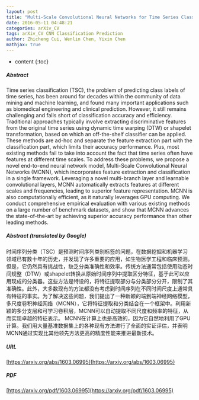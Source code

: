 ```yaml
---
layout: post
title: "Multi-Scale Convolutional Neural Networks for Time Series Classification"
date: 2016-05-11 04:48:21
categories: arXiv_CV
tags: arXiv_CV CNN Classification Prediction
author: Zhicheng Cui, Wenlin Chen, Yixin Chen
mathjax: true
---
```


* content
{:toc}

##### Abstract
Time series classification (TSC), the problem of predicting class labels of time series, has been around for decades within the community of data mining and machine learning, and found many important applications such as biomedical engineering and clinical prediction. However, it still remains challenging and falls short of classification accuracy and efficiency. Traditional approaches typically involve extracting discriminative features from the original time series using dynamic time warping (DTW) or shapelet transformation, based on which an off-the-shelf classifier can be applied. These methods are ad-hoc and separate the feature extraction part with the classification part, which limits their accuracy performance. Plus, most existing methods fail to take into account the fact that time series often have features at different time scales. To address these problems, we propose a novel end-to-end neural network model, Multi-Scale Convolutional Neural Networks (MCNN), which incorporates feature extraction and classification in a single framework. Leveraging a novel multi-branch layer and learnable convolutional layers, MCNN automatically extracts features at different scales and frequencies, leading to superior feature representation. MCNN is also computationally efficient, as it naturally leverages GPU computing. We conduct comprehensive empirical evaluation with various existing methods on a large number of benchmark datasets, and show that MCNN advances the state-of-the-art by achieving superior accuracy performance than other leading methods.

##### Abstract (translated by Google)
时间序列分类（TSC）是预测时间序列类别标签的问题，在数据挖掘和机器学习领域已有数十年的历史，并发现了许多重要的应用，如生物医学工程和临床预测。但是，它仍然具有挑战性，缺乏分类准确性和效率。传统方法通常包括使用动态时间规整（DTW）或shapelet转换从原始时间序列中提取区分特征，基于此可以应用现成的分类器。这些方法是特设的，将特征提取部分与分类部分分开，限制了其准确性。此外，大多数现有的方法都没有考虑到时间序列在不同时间尺度上通常具有特征的事实。为了解决这些问题，我们提出了一种新颖的端到端神经网络模型，多尺度卷积神经网络（MCNN），它将特征提取和分类结合在一个框架中。利用新颖的多分支层和可学习卷积层，MCNN可以自动提取不同尺度和频率的特征，从而实现卓越的特征表示。 MCNN在计算上也是高效的，因为它自然地利用了GPU计算。我们用大量基准数据集上的各种现有方法进行了全面的实证评估，并表明MCNN通过实现比其他领先方法更高的精度性能来推进最新技术。

##### URL
[https://arxiv.org/abs/1603.06995](https://arxiv.org/abs/1603.06995)

##### PDF
[https://arxiv.org/pdf/1603.06995](https://arxiv.org/pdf/1603.06995)

